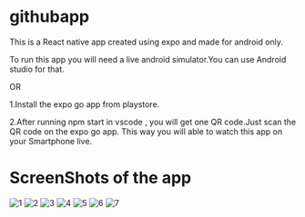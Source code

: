 # githubapp

This is a React native app created using expo and made for android only.

To run this app you will need a live android simulator.You can use Android studio for that.

OR 

1.Install the expo go app from playstore.

2.After running npm start in vscode , you will get one QR code.Just scan the QR code on the expo go app.
This way you will able to watch this app on your Smartphone live.


# ScreenShots of the app

![1](https://user-images.githubusercontent.com/66090579/116732497-bcf50300-a99f-11eb-8ad8-4572c0162039.jpeg)
![2](https://user-images.githubusercontent.com/66090579/116732568-dac26800-a99f-11eb-99a7-e39f65d276f0.jpeg)
![3](https://user-images.githubusercontent.com/66090579/116732577-deee8580-a99f-11eb-9b6b-523deb2cd666.jpeg)
![4](https://user-images.githubusercontent.com/66090579/116732589-e31aa300-a99f-11eb-968e-ab0fe62d3f9f.jpeg)
![5](https://user-images.githubusercontent.com/66090579/116732598-e57cfd00-a99f-11eb-9915-4e436d46762c.jpeg)
![6](https://user-images.githubusercontent.com/66090579/116732610-e9a91a80-a99f-11eb-970e-58b7c23b182a.jpeg)
![7](https://user-images.githubusercontent.com/66090579/116732627-ef066500-a99f-11eb-9f86-1df8fa310949.jpeg)

